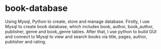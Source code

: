 # book-database
Using Mysql, Python to create, store and manage database.
Firstly, I use Mysql to create book database, which includes book, author, book_author, publisher, genre and book_genre tables. 
After that, I use python to build GUI and connect to Mysql to view and search books via title, pages, author, publisher and rating.
